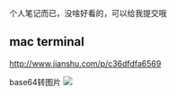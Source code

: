 个人笔记而已，没啥好看的，可以给我提交哦

## mac terminal
http://www.jianshu.com/p/c36dfdfa6569

base64转图片
<img src="data:image/jpg;base64,ZmxhZ3t4Y3Rmezg4MzEyN2QyNzI2MjZjOWFmN2Q3M2Q5M2JlMDBkZTQ3fX0=">